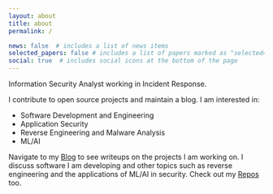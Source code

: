 ```yaml
---
layout: about
title: about
permalink: /

news: false  # includes a list of news items
selected_papers: false # includes a list of papers marked as "selected={true}"
social: true  # includes social icons at the bottom of the page
---
```


Information Security Analyst working in Incident Response.

I contribute to open source projects and maintain a blog. 
I am interested in:
- Software Development and Engineering
- Application Security
- Reverse Engineering and Malware Analysis
- ML/AI

Navigate to my [Blog](/blog) to see writeups on the projects I am working on. I discuss software I am developing and other topics such as reverse engineering and the applications of ML/AI in security. Check out my [Repos](/repositories) too.
